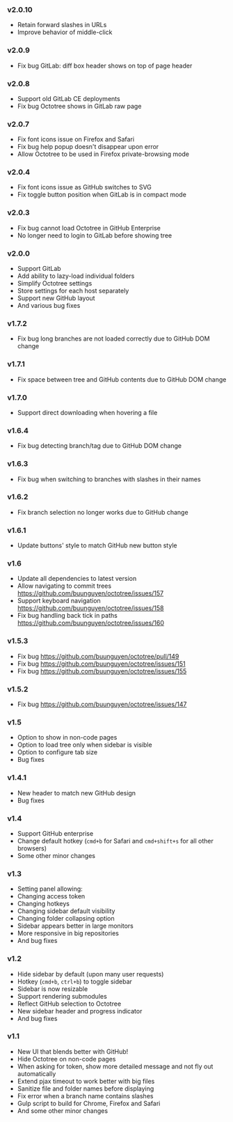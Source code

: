 ### v2.0.10
* Retain forward slashes in URLs
* Improve behavior of middle-click

### v2.0.9
* Fix bug GitLab: diff box header shows on top of page header

### v2.0.8
* Support old GitLab CE deployments
* Fix bug Octotree shows in GitLab raw page

### v2.0.7
* Fix font icons issue on Firefox and Safari
* Fix bug help popup doesn't disappear upon error
* Allow Octotree to be used in Firefox private-browsing mode

### v2.0.4
* Fix font icons issue as GitHub switches to SVG
* Fix toggle button position when GitLab is in compact mode

### v2.0.3
* Fix bug cannot load Octotree in GitHub Enterprise
* No longer need to login to GitLab before showing tree

### v2.0.0
* Support GitLab
* Add ability to lazy-load individual folders
* Simplify Octotree settings
* Store settings for each host separately
* Support new GitHub layout
* And various bug fixes

### v1.7.2
* Fix bug long branches are not loaded correctly due to GitHub DOM change

### v1.7.1
* Fix space between tree and GitHub contents due to GitHub DOM change

### v1.7.0
* Support direct downloading when hovering a file

### v1.6.4
* Fix bug detecting branch/tag due to GitHub DOM change

### v1.6.3
* Fix bug when switching to branches with slashes in their names

### v1.6.2
* Fix branch selection no longer works due to GitHub change

### v1.6.1
* Update buttons' style to match GitHub new button style

### v1.6
* Update all dependencies to latest version
* Allow navigating to commit trees https://github.com/buunguyen/octotree/issues/157
* Support keyboard navigation https://github.com/buunguyen/octotree/issues/158
* Fix bug handling back tick in paths https://github.com/buunguyen/octotree/issues/160

### v1.5.3
* Fix bug https://github.com/buunguyen/octotree/pull/149
* Fix bug https://github.com/buunguyen/octotree/issues/151
* Fix bug https://github.com/buunguyen/octotree/issues/155

### v1.5.2
* Fix bug https://github.com/buunguyen/octotree/issues/147

### v1.5
* Option to show in non-code pages
* Option to load tree only when sidebar is visible
* Option to configure tab size
* Bug fixes

### v1.4.1
* New header to match new GitHub design
* Bug fixes

### v1.4
* Support GitHub enterprise
* Change default hotkey (`cmd+b` for Safari and `cmd+shift+s` for all other browsers)
* Some other minor changes

### v1.3
* Setting panel allowing:
 * Changing access token
 * Changing hotkeys
 * Changing sidebar default visibility
 * Changing folder collapsing option
* Sidebar appears better in large monitors
* More responsive in big repositories
* And bug fixes

### v1.2
* Hide sidebar by default (upon many user requests)
* Hotkey (`cmd+b`, `ctrl+b`) to toggle sidebar
* Sidebar is now resizable
* Support rendering submodules
* Reflect GitHub selection to Octotree
* New sidebar header and progress indicator
* And bug fixes

### v1.1
* New UI that blends better with GitHub!
* Hide Octotree on non-code pages
* When asking for token, show more detailed message and not fly out automatically
* Extend pjax timeout to work better with big files
* Sanitize file and folder names before displaying
* Fix error when a branch name contains slashes
* Gulp script to build for Chrome, Firefox and Safari
* And some other minor changes
